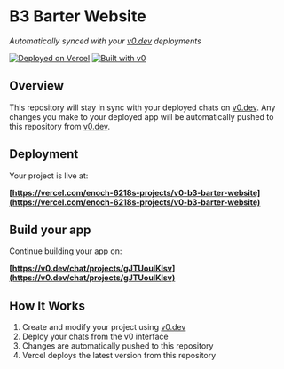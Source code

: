 # B3 Barter Website

*Automatically synced with your [v0.dev](https://v0.dev) deployments*

[![Deployed on Vercel](https://img.shields.io/badge/Deployed%20on-Vercel-black?style=for-the-badge&logo=vercel)](https://vercel.com/enoch-6218s-projects/v0-b3-barter-website)
[![Built with v0](https://img.shields.io/badge/Built%20with-v0.dev-black?style=for-the-badge)](https://v0.dev/chat/projects/gJTUoulKlsv)

## Overview

This repository will stay in sync with your deployed chats on [v0.dev](https://v0.dev).
Any changes you make to your deployed app will be automatically pushed to this repository from [v0.dev](https://v0.dev).

## Deployment

Your project is live at:

**[https://vercel.com/enoch-6218s-projects/v0-b3-barter-website](https://vercel.com/enoch-6218s-projects/v0-b3-barter-website)**

## Build your app

Continue building your app on:

**[https://v0.dev/chat/projects/gJTUoulKlsv](https://v0.dev/chat/projects/gJTUoulKlsv)**

## How It Works

1. Create and modify your project using [v0.dev](https://v0.dev)
2. Deploy your chats from the v0 interface
3. Changes are automatically pushed to this repository
4. Vercel deploys the latest version from this repository